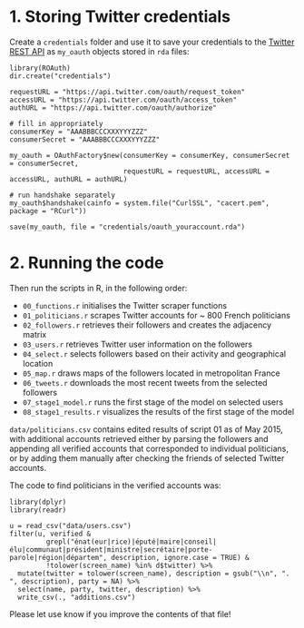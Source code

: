 # 1. Storing Twitter credentials

Create a `credentials` folder and use it to save your credentials to the [Twitter REST API](https://dev.twitter.com/) as `my_oauth` objects stored in `rda` files:

```{r}
library(ROAuth)
dir.create("credentials")

requestURL = "https://api.twitter.com/oauth/request_token"
accessURL = "https://api.twitter.com/oauth/access_token"
authURL = "https://api.twitter.com/oauth/authorize"

# fill in appropriately
consumerKey = "AAABBBCCCXXXYYYZZZ"
consumerSecret = "AAABBBCCCXXXYYYZZZ"

my_oauth = OAuthFactory$new(consumerKey = consumerKey, consumerSecret = consumerSecret,
                            requestURL = requestURL, accessURL = accessURL, authURL = authURL)

# run handshake separately
my_oauth$handshake(cainfo = system.file("CurlSSL", "cacert.pem", package = "RCurl"))

save(my_oauth, file = "credentials/oauth_youraccount.rda")
```

# 2. Running the code

Then run the scripts in R, in the following order:

- `00_functions.r` initialises the Twitter scraper functions
- `01_politicians.r` scrapes Twitter accounts for ~ 800 French politicians
- `02_followers.r` retrieves their followers and creates the adjacency matrix
- `03_users.r` retrieves Twitter user information on the followers
- `04_select.r` selects followers based on their activity and geographical location
- `05_map.r` draws maps of the followers located in metropolitan France
- `06_tweets.r` downloads the most recent tweets from the selected followers
- `07_stage1_model.r` runs the first stage of the model on selected users
- `08_stage1_results.r` visualizes the results of the first stage of the model

<!-- - `07_model_functions.r` prepares the second stage of the model -->
<!-- - `08_model_stage2.r` runs the second stage of the model on all users -->

`data/politicians.csv` contains edited results of script 01 as of May 2015, with additional accounts retrieved either by parsing the followers and appending all verified accounts that corresponded to individual politicians, or by adding them manually after checking the friends of selected Twitter accounts.

The code to find politicians in the verified accounts was:

```{r}
library(dplyr)
library(readr)

u = read_csv("data/users.csv")
filter(u, verified &
         grepl("énat(eur|rice)|éputé|maire|conseil|élu|communaut|président|ministre|secrétaire|porte-parole|région|départem", description, ignore.case = TRUE) &
         !tolower(screen_name) %in% d$twitter) %>%
  mutate(twitter = tolower(screen_name), description = gsub("\\n", ". ", description), party = NA) %>%
  select(name, party, twitter, description) %>%
  write_csv(., "additions.csv")
```

Please let use know if you improve the contents of that file!

<!-- # 3. Updating the code

The current version of the code draws very directly on the functions published by [pablobarbera](https://github.com/pablobarbera) to download Twitter data. In parallel to these, we also ran a set of different functions that achieve identical results using the `twitteR` and `RTwitterAPI` packages: see the `00_functions-updated.r` file. -->
